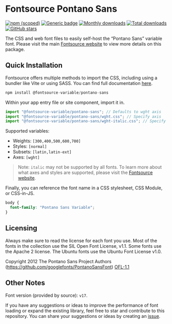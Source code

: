 # Fontsource Pontano Sans

[![npm (scoped)](https://img.shields.io/npm/v/@fontsource-variable/pontano-sans?color=brightgreen)](https://www.npmjs.com/package/@fontsource-variable/pontano-sans) [![Generic badge](https://img.shields.io/badge/fontsource-passing-brightgreen)](https://github.com/fontsource/fontsource) [![Monthly downloads](https://badgen.net/npm/dm/@fontsource-variable/pontano-sans)](https://github.com/fontsource/fontsource) [![Total downloads](https://badgen.net/npm/dt/@fontsource-variable/pontano-sans)](https://github.com/fontsource/fontsource) [![GitHub stars](https://img.shields.io/github/stars/fontsource/fontsource.svg?style=social&label=Star)](https://github.com/fontsource/fontsource/stargazers)

The CSS and web font files to easily self-host the “Pontano Sans” variable font. Please visit the main [Fontsource website](https://fontsource.org/fonts/pontano-sans) to view more details on this package.

## Quick Installation

Fontsource offers multiple methods to import the CSS, including using a bundler like Vite or using SASS. You can find full documentation [here](https://fontsource.org/docs/getting-started/introduction).

```javascript
npm install @fontsource-variable/pontano-sans
```

Within your app entry file or site component, import it in.

```javascript
import "@fontsource-variable/pontano-sans"; // Defaults to wght axis
import "@fontsource-variable/pontano-sans/wght.css"; // Specify axis
import "@fontsource-variable/pontano-sans/wght-italic.css"; // Specify axis and style
```

Supported variables:
- Weights: `[300,400,500,600,700]`
- Styles: `[normal]`
- Subsets: `[latin,latin-ext]`
- Axes: `[wght]`

> Note: `italic` may not be supported by all fonts. To learn more about what axes and styles are supported, please visit the [Fontsource website](https://fontsource.org/fonts/pontano-sans).

Finally, you can reference the font name in a CSS stylesheet, CSS Module, or CSS-in-JS.

```css
body {
  font-family: "Pontano Sans Variable";
}
```

## Licensing
Always make sure to read the license for each font you use. Most of the fonts in the collection use the SIL Open Font License, v1.1. Some fonts use the Apache 2 license. The Ubuntu fonts use the Ubuntu Font License v1.0.

Copyright 2012 The Pontano Sans Project Authors (https://github.com/googlefonts/PontanoSansFont)
[OFL-1.1](https://openfontlicense.org)

## Other Notes
Font version (provided by source): `v17`.

If you have any suggestions or ideas to improve the performance of font loading or expand the existing library, feel free to star and contribute to this repository. You can share your suggestions or ideas by creating an [issue](https://github.com/fontsource/fontsource/issues).